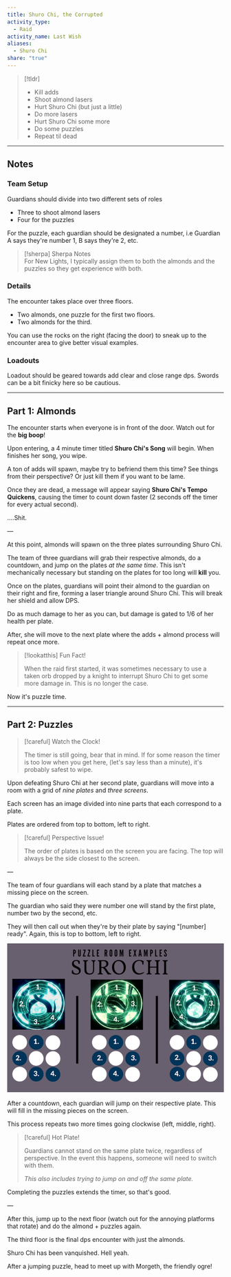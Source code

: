 ```yaml
---  
title: Shuro Chi, the Corrupted  
activity_type:  
  - Raid  
activity_name: Last Wish  
aliases:  
  - Shuro Chi  
share: "true"  
---  
```

  
> [!tldr]  
> - Kill adds  
> - Shoot almond lasers  
> - Hurt Shuro Chi (but just a little)  
> - Do more lasers  
> - Hurt Shuro Chi some more  
> - Do some puzzles  
> - Repeat til dead  
  
---  
  
## Notes  
  
### Team Setup  
  
Guardians should divide into two different sets of roles  
- Three to shoot almond lasers  
- Four for the puzzles  
  
For the puzzle, each guardian should be designated a number, i.e Guardian A says they're number 1, B says they're 2, etc.  
  
> [!sherpa] Sherpa Notes  
> For New Lights, I typically assign them to both the almonds and the puzzles so they get experience with both.  
  
### Details  
  
The encounter takes place over three floors.  
 - Two almonds, one puzzle for the first two floors.  
 - Two almonds for the third.  
  
You can use the rocks on the right (facing the door) to sneak up to the encounter area to give better visual examples.  
  
### Loadouts  
  
Loadout should be geared towards add clear and close range dps. Swords can be a bit finicky here so be cautious.  
  
----  
  
## Part 1: Almonds  
  
The encounter starts when everyone is in front of the door. Watch out for the **big boop**!  
  
Upon entering, a 4 minute timer titled **Shuro Chi's Song** will begin. When finishes her song, you wipe.  
  
A ton of adds will spawn, maybe try to befriend them this time? See things from their perspective? Or just kill them if you want to be lame.  
  
Once they are dead, a message will appear saying **Shuro Chi's Tempo Quickens**, causing the timer to count down faster (2 seconds off the timer for every actual second).  
  
....Shit.  
  
—  
  
At this point, almonds will spawn on the three plates surrounding Shuro Chi.  
  
The team of three guardians will grab their respective almonds, do a countdown, and jump on the plates *at the same time*. This isn't mechanically necessary but standing on the plates for too long will **kill** you.  
  
Once on the plates, guardians will point their almond to the guardian on their right and fire, forming a laser triangle around Shuro Chi. This will break her shield and allow DPS.  
  
Do as much damage to her as you can, but damage is gated to 1/6 of her health per plate.  
  
After, she will move to the next plate where the adds + almond process will repeat once more.  
  
> [!lookatthis] Fun Fact!  
>  
> When the raid first started, it was sometimes necessary to use a taken orb dropped by a knight to interrupt Shuro Chi to get some more damage in. This is no longer the case.  
  
Now it's puzzle time.  
  
----  
  
## Part 2: Puzzles  
  
> [!careful] Watch the Clock!  
>  
> The timer is still going, bear that in mind. If for some reason the timer is too low when you get here, (let's say less than a minute), it's probably safest to wipe.  
  
Upon defeating Shuro Chi at her second plate, guardians will move into a room with a grid of *nine plates* and *three screens*.  
  
Each screen has an image divided into nine parts that each correspond to a plate.  
  
Plates are ordered from top to bottom, left to right.  
  
> [!careful] Perspective Issue!  
>  
> The order of plates is based on the screen you are facing. The top will always be the side closest to the screen.  
  
—  
  
The team of four guardians will each stand by a plate that matches a missing piece on the screen.  
  
The guardian who said they were number one will stand by the first plate, number two by the second, etc.  
  
They will then call out when they're by their plate by saying "\[number] ready". Again, this is top to bottom, left to right.  
  
![Puzzle Plates](../../assets/img/LW-SC-Plate.png)  
  
After a countdown, each guardian will jump on their respective plate. This will fill in the missing pieces on the screen.  
  
This process repeats two more times going clockwise (left, middle, right).  
  
> [!careful] Hot Plate!  
>  
> Guardians cannot stand on the same plate twice, regardless of perspective. In the event this happens, someone will need to switch with them.  
>  
> *This also includes trying to jump on and off the same plate.*  
  
Completing the puzzles extends the timer, so that's good.  
  
—  
  
After this, jump up to the next floor (watch out for the annoying platforms that rotate) and do the almond + puzzles again.  
  
The third floor is the final dps encounter with just the almonds.  
  
Shuro Chi has been vanquished. Hell yeah.  
  
After a jumping puzzle, head to meet up with Morgeth, the friendly ogre!